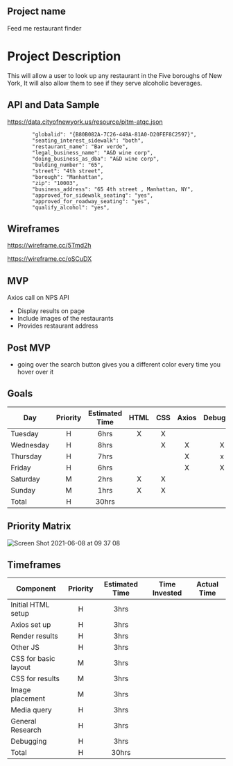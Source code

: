 ## Project name
 Feed me restaurant finder
# Project Description
 
 This will allow a user to look up any restaurant in the Five boroughs of New York, It will also allow them to see if they serve alcoholic beverages.

 ## API and Data Sample

https://data.cityofnewyork.us/resource/pitm-atqc.json

```
        "globalid": "{B80B082A-7C26-449A-81A0-D20FEF8C2597}",
        "seating_interest_sidewalk": "both",
        "restaurant_name": "Bar verde",
        "legal_business_name": "A&D wine corp",
        "doing_business_as_dba": "A&D wine corp",
        "bulding_number": "65",
        "street": "4th street",
        "borough": "Manhattan",
        "zip": "10003",
        "business_address": "65 4th street , Manhattan, NY",
        "approved_for_sidewalk_seating": "yes",
        "approved_for_roadway_seating": "yes",
        "qualify_alcohol": "yes",
```
## Wireframes
https://wireframe.cc/5Tmd2h

https://wireframe.cc/oSCuDX

## MVP
 Axios call on NPS API
- Display results on page
- Include images of the restaurants
- Provides restaurant address 

## Post MVP

- going over the search button gives you a different color every time you hover over it


## Goals

| Day | Priority | Estimated Time | HTML| CSS | Axios | Debugging|Javascript
| --- | :---: |  :---: | :---: | :---: | :---: | :---: | :---: |
| Tuesday| H | 6hrs|  X | X |   |  |   |
| Wednesday | H | 8hrs|   |  X|  X |X  | x  |
| Thursday | H | 7hrs|    |  |  X | x|  x |
| Friday| H | 6hrs|    |  |  X |  X|   x|
| Saturday | M | 2hrs|   X |  X|   |  |   |
| Sunday | M | 1hrs| X  | X |   |  |   |
| Total | H | 30hrs|    |  |   |  |   |




## Priority Matrix

![Screen Shot 2021-06-08 at 09 37 08](https://user-images.githubusercontent.com/84581353/121195539-af078d00-c83d-11eb-901d-a73419d3a756.png)


## Timeframes

| Component | Priority | Estimated Time | Time Invested | Actual Time |
| --- | :---: |  :---: | :---: | :---: |
| Initial HTML setup | H | 3hrs|   |  |
| Axios set up | H | 3hrs|     |  |
| Render results | H | 3hrs|      |  |
| Other JS | H | 3hrs|     |  |
| CSS for basic layout | M | 3hrs|     |  |
| CSS for results | M | 3hrs|     |  |
| Image placement | M | 3hrs|     |  |
| Media query | H | 3hrs|    |  |
| General Research | H | 3hrs|     |  |
| Debugging | H | 3hrs|     |  |
| Total | H | 30hrs|    |  |